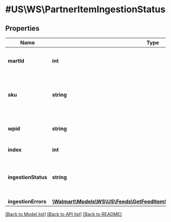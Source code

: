 # #US\WS\PartnerItemIngestionStatus

## Properties

Name | Type | Description | Notes
------------ | ------------- | ------------- | -------------
**martId** | **int** | Mart ID that a user or seller uses for a marketplace | [optional]
**sku** | **string** | An arbitrary alphanumeric unique ID, seller-specified, identifying each item. | [optional]
**wpid** | **string** | An alphanumeric product ID, generated by Walmart | [optional]
**index** | **int** | index of items in the feed | [optional]
**ingestionStatus** | **string** | Can be one of the following: DATA_ERROR, SYSTEM_ERROR, TIMEOUT_ERROR, or INPROGRESS |
**ingestionErrors** | [**\Walmart\Models\WS\US\Feeds\GetFeedItemStatus200ResponseIngestionErrors**](GetFeedItemStatus200ResponseIngestionErrors.md) |  | [optional]


[[Back to Model list]](../) [[Back to API list]](../../Api/US/WS) [[Back to README]](../../README.md)

